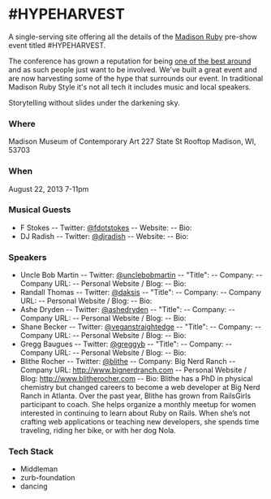 # #HYPEHARVEST

A single-serving site offering all the details of the [Madison Ruby](http://madisonruby.org) pre-show event titled #HYPEHARVEST.

The conference has grown a reputation for being [one of the best around](https://twitter.com/steveklabnik/status/361624150286155777) and as such people just want to be involved. We've built a great event and are now harvesting some of the hype that surrounds our event. In traditional Madison Ruby Style it's not all tech it includes music and local speakers.

Storytelling without slides under the darkening sky.

### Where

  Madison Museum of Contemporary Art
  227 State St
  Rooftop
  Madison, WI, 53703

### When

August 22, 2013 7-11pm

### Musical Guests

- F Stokes
-- Twitter: [@fdotstokes](https://twitter.com/fdotstokes)
-- Website: 
-- Bio:  
- DJ Radish
-- Twitter: [@djradish](https://twitter.com/djradish)
-- Website: 
-- Bio: 

### Speakers

- Uncle Bob Martin
-- Twitter: [@unclebobmartin](https://twitter.com/unclebobmartin)
-- "Title": 
-- Company: 
-- Company URL:
-- Personal Website / Blog:
-- Bio: 
- Randall Thomas
-- Twitter: [@daksis](https://twitter.com/daksis)
-- "Title": 
-- Company: 
-- Company URL:
-- Personal Website / Blog:
-- Bio: 
- Ashe Dryden
-- Twitter: [@ashedryden](https://twitter.com/ashedryden)
-- "Title": 
-- Company: 
-- Company URL:
-- Personal Website / Blog:
-- Bio: 
- Shane Becker
-- Twitter: [@veganstraightedge](https://twitter.com/veganstraightedge)
-- "Title": 
-- Company: 
-- Company URL:
-- Personal Website / Blog:
-- Bio: 
- Gregg Baugues
-- Twitter: [@greggyb](https://twitter.com/greggyb)
-- "Title": 
-- Company: 
-- Company URL:
-- Personal Website / Blog:
-- Bio: 
- Blithe Rocher
-- Twitter: [@blithe](https://twitter.com/blithe)
-- Company: Big Nerd Ranch
-- Company URL: http://www.bignerdranch.com
-- Personal Website / Blog: http://www.blitherocher.com
-- Bio: Blithe has a PhD in physical chemistry but changed careers to become a web developer at Big Nerd Ranch in Atlanta. Over the past year, Blithe has grown from RailsGirls participant to coach. She helps organize a monthly meetup for women interested in continuing to learn about Ruby on Rails. When she’s not crafting web applications or teaching new developers, she spends time traveling, riding her bike, or with her dog Nola.

### Tech Stack

- Middleman
- zurb-foundation
- dancing

